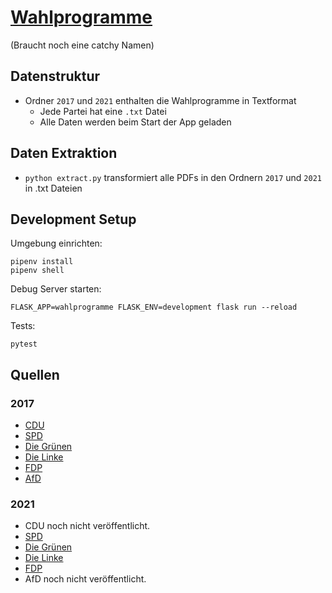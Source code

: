 # [Wahlprogramme](https://wahlprogramme.rerere.org/)

(Braucht noch eine catchy Namen)

## Datenstruktur

* Ordner `2017` und `2021` enthalten die Wahlprogramme in Textformat
  * Jede Partei hat eine `.txt` Datei
  * Alle Daten werden beim Start der App geladen

## Daten Extraktion

* `python extract.py` transformiert alle PDFs in den Ordnern `2017` und `2021` in .txt Dateien

## Development Setup

Umgebung einrichten:

```
pipenv install
pipenv shell
```

Debug Server starten:

```
FLASK_APP=wahlprogramme FLASK_ENV=development flask run --reload
```

Tests:

```
pytest
```

## Quellen

### 2017

* [CDU](https://www.cdu.de/system/tdf/media/dokumente/170703regierungsprogramm2017.pdf?file=1])
* [SPD](https://www.spd.de/fileadmin/Dokumente/Bundesparteitag_2017/Es_ist_Zeit_fuer_mehr_Gerechtigkeit-Unser_Regierungsprogramm.pdf])
* [Die Grünen](https://www.gruene.de/fileadmin/user_upload/Dokumente/BUENDNIS_90_DIE_GRUENEN_Bundestagswahlprogramm_2017.pdf])
* [Die Linke](https://www.die-linke.de/fileadmin/download/wahlen2017/wahlprogramm2017/die_linke_wahlprogramm_2017.pdf])
* [FDP](https://www.fdp.de/sites/default/files/uploads/2017/08/07/20170807-wahlprogramm-wp-2017-v16.pdf])
* [AfD](https://www.afd.de/wp-content/uploads/sites/111/2017/06/2017-06-01_AfD-Bundestagswahlprogramm_Onlinefassung.pdf])

### 2021

* CDU noch nicht veröffentlicht.
* [SPD](https://www.spd.de/fileadmin/Dokumente/Beschluesse/Programm/SPD-Zukunftsprogramm.pdf)
* [Die Grünen](https://cms.gruene.de/uploads/documents/2021_Wahlprogrammentwurf.pdf)
* [Die Linke](https://www.die-linke.de/fileadmin/download/wahlen2021/BTWP21_Entwurf_Vorsitzende.pdf)
* [FDP](https://www.fdp.de/content/entwurf-fdp-bundestagswahlprogramm-2021)
* AfD noch nicht veröffentlicht.
